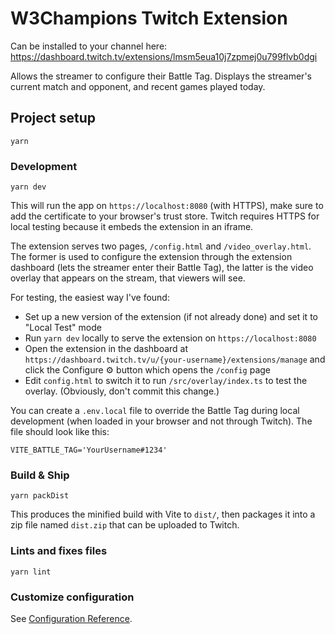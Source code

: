 # W3Champions Twitch Extension

Can be installed to your channel here: https://dashboard.twitch.tv/extensions/lmsm5eua10j7zpmej0u799flvb0dgi

Allows the streamer to configure their Battle Tag. Displays the streamer's
current match and opponent, and recent games played today.

## Project setup
```
yarn
```

### Development
```
yarn dev
```

This will run the app on `https://localhost:8080` (with HTTPS), make sure to
add the certificate to your browser's trust store. Twitch requires HTTPS
for local testing because it embeds the extension in an iframe.

The extension serves two pages, `/config.html` and `/video_overlay.html`.
The former is used to configure the extension through the extension dashboard
(lets the streamer enter their Battle Tag), the latter is the video overlay
that appears on the stream, that viewers will see.

For testing, the easiest way I've found:
- Set up a new version of the extension (if not already done) and set it to "Local Test" mode
- Run `yarn dev` locally to serve the extension on `https://localhost:8080`
- Open the extension in the dashboard at `https://dashboard.twitch.tv/u/{your-username}/extensions/manage` and click the Configure ⚙️ button which opens the `/config` page
- Edit `config.html` to switch it to run `/src/overlay/index.ts` to test the overlay. (Obviously, don't commit this change.)

You can create a `.env.local` file to override the Battle Tag during local development
(when loaded in your browser and not through Twitch). The file should look like this:

```env
VITE_BATTLE_TAG='YourUsername#1234'
```

### Build & Ship
```
yarn packDist
```

This produces the minified build with Vite to `dist/`, then packages it into a zip file
named `dist.zip` that can be uploaded to Twitch.

### Lints and fixes files
```
yarn lint
```

### Customize configuration
See [Configuration Reference](https://cli.vuejs.org/config/).
